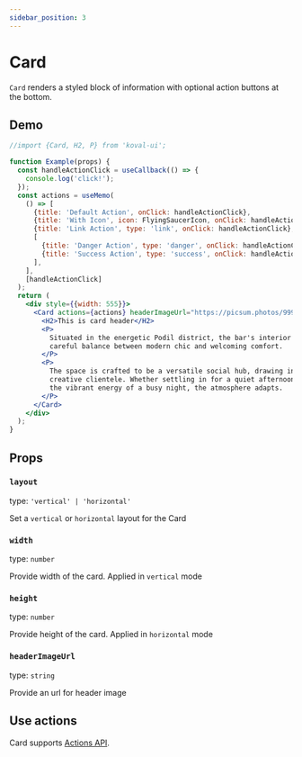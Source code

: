 ```yaml
---
sidebar_position: 3
---
```


# Card

`Card` renders a styled block of information with optional action buttons at the bottom.

## Demo

```jsx live
//import {Card, H2, P} from 'koval-ui';

function Example(props) {
  const handleActionClick = useCallback(() => {
    console.log('click!');
  });
  const actions = useMemo(
    () => [
      {title: 'Default Action', onClick: handleActionClick},
      {title: 'With Icon', icon: FlyingSaucerIcon, onClick: handleActionClick},
      {title: 'Link Action', type: 'link', onClick: handleActionClick},
      [
        {title: 'Danger Action', type: 'danger', onClick: handleActionClick},
        {title: 'Success Action', type: 'success', onClick: handleActionClick},
      ],
    ],
    [handleActionClick]
  );
  return (
    <div style={{width: 555}}>
      <Card actions={actions} headerImageUrl="https://picsum.photos/999/333">
        <H2>This is card header</H2>
        <P>
          Situated in the energetic Podil district, the bar's interior design strikes a
          careful balance between modern chic and welcoming comfort.
        </P>
        <P>
          The space is crafted to be a versatile social hub, drawing in a diverse and
          creative clientele. Whether settling in for a quiet afternoon drink or joining
          the vibrant energy of a busy night, the atmosphere adapts.
        </P>
      </Card>
    </div>
  );
}
```

## Props

### `layout`

type: `'vertical' | 'horizontal'`

Set a `vertical` or `horizontal` layout for the Card

### `width`

type: `number`

Provide width of the card. Applied in `vertical` mode

### `height`

type: `number`

Provide height of the card. Applied in `horizontal` mode

### `headerImageUrl`

type: `string`

Provide an url for header image

## Use actions

Card supports [Actions API](/docs/floating/actions).
